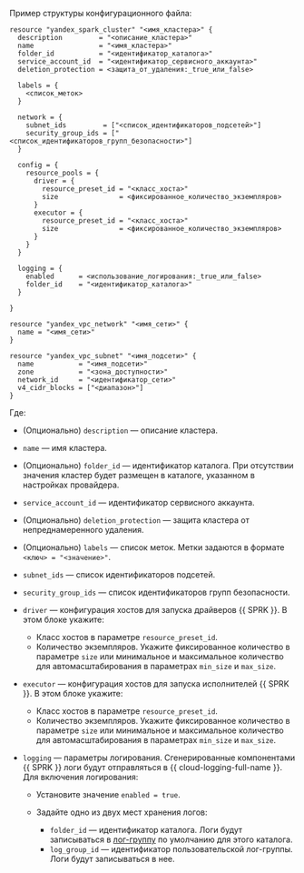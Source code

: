 Пример структуры конфигурационного файла:

```hcl
resource "yandex_spark_cluster" "<имя_кластера>" {
  description         = "<описание_кластера>"
  name                = "<имя_кластера>"
  folder_id           = "<идентификатор_каталога>"
  service_account_id  = "<идентификатор_сервисного_аккаунта>"
  deletion_protection = <защита_от_удаления:_true_или_false>

  labels = {
    <список_меток>
  }

  network = {
    subnet_ids         = ["<список_идентификаторов_подсетей>"]
    security_group_ids = ["<список_идентификаторов_групп_безопасности>"]
  }

  config = {
    resource_pools = {
      driver = {
        resource_preset_id = "<класс_хоста>"
        size               = <фиксированное_количество_экземпляров>
      }
      executor = {
        resource_preset_id = "<класс_хоста>"
        size               = <фиксированное_количество_экземпляров>
      }
    }
  }

  logging = {
    enabled      = <использование_логирования:_true_или_false>
    folder_id    = "<идентификатор_каталога>"
  }

}

resource "yandex_vpc_network" "<имя_сети>" {
  name = "<имя_сети>"
}

resource "yandex_vpc_subnet" "<имя_подсети>" {
  name           = "<имя_подсети>"
  zone           = "<зона_доступности>"
  network_id     = "<идентификатор_сети>"
  v4_cidr_blocks = ["<диапазон>"]
}
```

Где:

* (Опционально) `description` — описание кластера.
* `name` — имя кластера.
* (Опционально) `folder_id` — идентификатор каталога. При отсутствии значения кластер будет размещен в каталоге, указанном в настройках провайдера.
* `service_account_id` — идентификатор сервисного аккаунта.
* (Опционально) `deletion_protection` — защита кластера от непреднамеренного удаления.
* (Опционально) `labels` — список меток. Метки задаются в формате `<ключ> = "<значение>"`.
* `subnet_ids` — список идентификаторов подсетей.
* `security_group_ids` — список идентификаторов групп безопасности.
* `driver` — конфигурация хостов для запуска драйверов {{ SPRK }}. В этом блоке укажите:

  * Класс хостов в параметре `resource_preset_id`.
  * Количество экземпляров. Укажите фиксированное количество в параметре `size` или минимальное и максимальное количество для автомасштабирования в параметрах `min_size` и `max_size`.

* `executor` — конфигурация хостов для запуска исполнителей {{ SPRK }}. В этом блоке укажите:

  * Класс хостов в параметре `resource_preset_id`.
  * Количество экземпляров. Укажите фиксированное количество в параметре `size` или минимальное и максимальное количество для автомасштабирования в параметрах `min_size` и `max_size`.
      
* `logging` — параметры логирования. Сгенерированные компонентами {{ SPRK }} логи будут отправляться в {{ cloud-logging-full-name }}. Для включения логирования:

    * Установите значение `enabled = true`.
    * Задайте одно из двух мест хранения логов:
    
      * `folder_id` — идентификатор каталога. Логи будут записываться в [лог-группу](../../../../logging/concepts/log-group.md) по умолчанию для этого каталога.
      * `log_group_id` — идентификатор пользовательской лог-группы. Логи будут записываться в нее.
